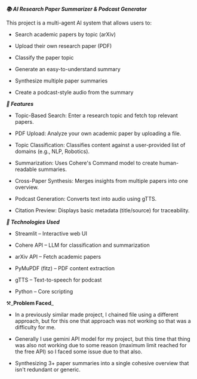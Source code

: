 _**📚 AI Research Paper Summarizer & Podcast Generator**_

This project is a multi-agent AI system that allows users to:

- Search academic papers by topic (arXiv)

- Upload their own research paper (PDF)

- Classify the paper topic

- Generate an easy-to-understand summary

- Synthesize multiple paper summaries

- Create a podcast-style audio from the summary

_**🚀 Features**_

- Topic-Based Search: Enter a research topic and fetch top relevant papers.

- PDF Upload: Analyze your own academic paper by uploading a file.

- Topic Classification: Classifies content against a user-provided list of domains (e.g., NLP, Robotics).

- Summarization: Uses Cohere's Command model to create human-readable summaries.

- Cross-Paper Synthesis: Merges insights from multiple papers into one overview.

- Podcast Generation: Converts text into audio using gTTS.

- Citation Preview: Displays basic metadata (title/source) for traceability.

_**🧠 Technologies Used**_

- Streamlit – Interactive web UI

- Cohere API – LLM for classification and summarization

- arXiv API – Fetch academic papers

- PyMuPDF (fitz) – PDF content extraction

- gTTS – Text-to-speech for podcast

- Python – Core scripting


⚒️_**Problem Faced**_

- In a previously similar made project, I chained file using a different approach, but for this one that approach was not working so that was a difficulty for me.

- Generally I use gemini API model for my project, but this time that thing was also not working due to some reason (maximum limit reached for the free API) so I faced some issue due to that also.

- Synthesizing 3+ paper summaries into a single cohesive overview that isn't redundant or generic.

